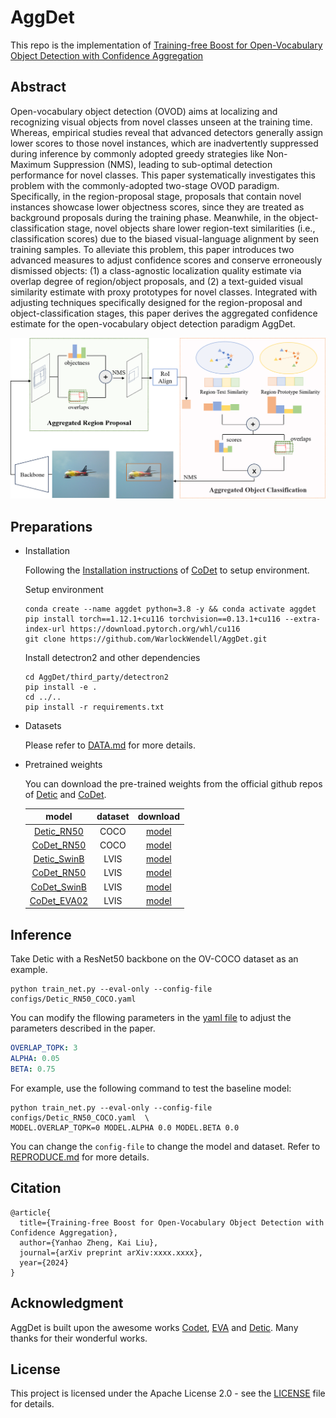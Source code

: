 # AggDet
This repo is the implementation of [Training-free Boost for Open-Vocabulary Object Detection with Confidence Aggregation]()

## Abstract
Open-vocabulary object detection (OVOD) aims at localizing and recognizing visual objects from novel classes unseen at the training time.
Whereas, empirical studies reveal that advanced detectors generally assign lower scores to those novel instances, which are inadvertently suppressed during inference by commonly adopted greedy strategies like Non-Maximum Suppression (NMS), leading to sub-optimal detection performance for novel classes. 
This paper systematically investigates this problem with the commonly-adopted two-stage OVOD paradigm.
Specifically, in the region-proposal stage, proposals that contain novel instances showcase lower objectness scores, since they are treated as background proposals during the training phase.
Meanwhile, in the object-classification stage, novel objects share lower region-text similarities (i.e., classification scores) due to the biased visual-language alignment by seen training samples.
To alleviate this problem, this paper introduces two advanced measures to adjust confidence scores and conserve erroneously dismissed objects: (1) a class-agnostic localization quality estimate via overlap degree of region/object proposals, and (2) a text-guided visual similarity estimate with proxy prototypes for novel classes.
Integrated with adjusting techniques specifically designed for the region-proposal and object-classification stages, this paper derives the aggregated confidence estimate for the open-vocabulary object detection paradigm AggDet.

![framewroks](./assets/framework.png)

## Preparations
- Installation

    Following the [Installation instructions](https://github.com/CVMI-Lab/CoDet/blob/main/README.md#installation) of [CoDet](https://github.com/CVMI-Lab/CoDet) to setup environment.

    Setup environment
    ```shell
    conda create --name aggdet python=3.8 -y && conda activate aggdet
    pip install torch==1.12.1+cu116 torchvision==0.13.1+cu116 --extra-index-url https://download.pytorch.org/whl/cu116
    git clone https://github.com/WarlockWendell/AggDet.git
    ```
    Install detectron2 and other dependencies
    ```shell
    cd AggDet/third_party/detectron2
    pip install -e .
    cd ../..
    pip install -r requirements.txt
    ```

- Datasets
  
  Please refer to [DATA.md](./docs/DATA.md) for more details.

- Pretrained weights

  You can download the pre-trained weights from the official github repos of [Detic](https://github.com/facebookresearch/Detic/blob/main/docs/MODEL_ZOO.md) and [CoDet](https://github.com/CVMI-Lab/CoDet?tab=readme-ov-file#model-zoo).
  
  |model|dataset|download|
  |:---:|:---:|:---:|
  |[Detic_RN50](./configs/Detic_RN50_COCO.yaml) | COCO |[model](https://dl.fbaipublicfiles.com/detic/Detic_OVCOCO_CLIP_R50_1x_max-size_caption.pth) |
  |[CoDet_RN50](./configs/CoDet_RN50_COCO.yaml) | COCO |[model](https://drive.google.com/file/d/1uYX7Jm61TghEtop94fMymBS6AUR66T8k/view?usp=sharing) |
  |[Detic_SwinB](./configs/Detic_SwinB_LVIS.yaml) | LVIS | [model](https://dl.fbaipublicfiles.com/detic/Detic_LbaseI_CLIP_SwinB_896b32_4x_ft4x_max-size.pth) |
  |[CoDet_RN50](./configs/CoDet_RN50_LVIS.yaml) | LVIS | [model](https://drive.google.com/file/d/1-chsmrh5fahOOSa4G2o5Mi6W2mGuMtG-/view?usp=sharing)|
  |[CoDet_SwinB](./configs/CoDet_SwinB_LVIS.yaml) | LVIS|[model](https://drive.google.com/file/d/1ut1K8IsdD2A4uK0xVtPRDg1r4FubH8Pq/view?usp=sharing) |
  |[CoDet_EVA02](./configs/CoDet_EVA02_LVIS.yaml)|LVIS| [model](https://drive.google.com/file/d/1oILkFkIlbEgCCLqCLyJJ5ZDHG1bd0aWN/view?usp=sharing)|

## Inference
Take Detic with a ResNet50 backbone on the OV-COCO dataset as an example.
```shell
python train_net.py --eval-only --config-file configs/Detic_RN50_COCO.yaml
```

You can modify the fllowing parameters in the [yaml file](./configs/Detic_RN50_COCO.yaml#L456) to adjust the parameters described in the paper.
```yaml
OVERLAP_TOPK: 3
ALPHA: 0.05
BETA: 0.75
```
For example, use the following command to test the baseline model:
```shell
python train_net.py --eval-only --config-file configs/Detic_RN50_COCO.yaml  \
MODEL.OVERLAP_TOPK=0 MODEL.ALPHA 0.0 MODEL.BETA 0.0
```

You can change the `config-file` to change the model and dataset. Refer to [REPRODUCE.md](./docs/REPRODUCE.md) for more details.

## Citation
```
@article{
  title={Training-free Boost for Open-Vocabulary Object Detection with Confidence Aggregation},
  author={Yanhao Zheng, Kai Liu},
  journal={arXiv preprint arXiv:xxxx.xxxx},
  year={2024}
}
```

## Acknowledgment
AggDet is built upon the awesome works [Codet](https://github.com/CVMI-Lab/CoDet), [EVA](https://github.com/baaivision/EVA/tree/master) and [Detic](https://github.com/facebookresearch/Detic). Many thanks for their wonderful works. 

## License
This project is licensed under the Apache License 2.0 - see the [LICENSE](./docs/LICENSE) file for details.